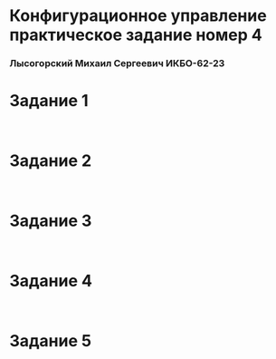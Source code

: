 # Конфигурационное управление практическое задание номер 4
### Лысогорский Михаил Сергеевич ИКБО-62-23

# Задание 1
``` 


```



# Задание 2
```  


```



# Задание 3
```  


```



# Задание 4
```  


```


# Задание 5
```  


```

